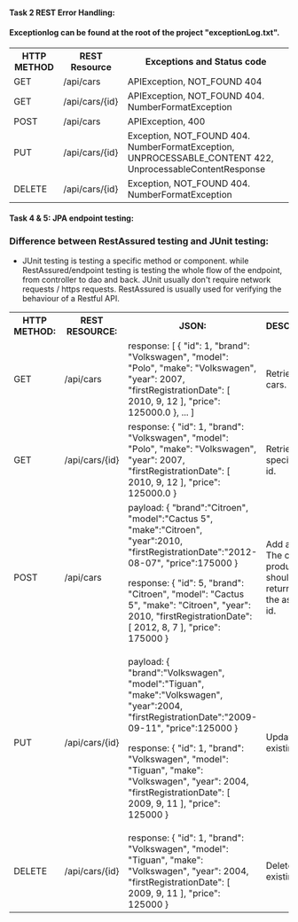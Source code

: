 #### Task 2 REST Error Handling:

#### Exceptionlog can be found at the root of the project "exceptionLog.txt".


<table>
<tr>
<th>HTTP METHOD</th>
<th>REST Resource</th>
<th>Exceptions and Status code</th>
</tr>
<tr>
<td>GET</td>
<td>/api/cars</td>
<td>APIException, NOT_FOUND 404</td>
</tr>
<tr>
<td>GET</td>
<td>/api/cars/{id}</td>
<td>APIException, NOT_FOUND 404. NumberFormatException</td>
</tr>
<tr>
<td>POST</td>
<td>/api/cars</td>
<td>APIException, 400</td>
</tr>
<tr>
<td>PUT</td>
<td>/api/cars/{id}</td>
<td>Exception, NOT_FOUND 404. NumberFormatException, UNPROCESSABLE_CONTENT 422, UnprocessableContentResponse</td>
</tr>
<tr>
<td>DELETE</td>
<td>/api/cars/{id}</td>
<td>Exception, NOT_FOUND 404. NumberFormatException</td>
</tr>
</table>

#### Task 4 & 5: JPA endpoint testing:

### Difference between RestAssured testing and JUnit testing:
- JUnit testing is testing a specific method or component. while RestAssured/endpoint testing is testing the whole flow of the endpoint, from controller to dao and back. JUnit usually don't require network requests / https requests. RestAssured is usually used for verifying the behaviour of a Restful API.

<table>
<tr>
<th>HTTP METHOD:</th>
<th>REST RESOURCE:</th>
<th>JSON:</th>
<th>DESCRIPTION:</th>
</tr>
<td>
GET
</td>
<td>
/api/cars
</td>
<td>
response: [
  {
    "id": 1,
    "brand": "Volkswagen",
    "model": "Polo",
    "make": "Volkswagen",
    "year": 2007,
    "firstRegistrationDate": [
      2010,
      9,
      12
    ],
    "price": 125000.0
  },
...
]
</td>
<td>
Retrieve all cars.
</td>


<tr>
<td>
GET
</td>
<td>
/api/cars/{id}
</td>
<td>
response: {
    "id": 1,
    "brand": "Volkswagen",
    "model": "Polo",
    "make": "Volkswagen",
    "year": 2007,
    "firstRegistrationDate": [
      2010,
      9,
      12
    ],
    "price": 125000.0
  }
</td>
<td>
Retrieve specific car by id.
</td>
<tr>


<tr>
<td>
POST
</td>
<td>
/api/cars
</td>
<td>
payload: {
  "brand":"Citroen",
  "model":"Cactus 5",
  "make":"Citroen",
  "year":2010,
  "firstRegistrationDate":"2012-08-07",
  "price":175000
}

response: {
"id": 5,
"brand": "Citroen",
"model": "Cactus 5",
"make": "Citroen",
"year": 2010,
"firstRegistrationDate": [
2012,
8,
7
],
"price": 175000
}
</td>
<td>
Add a new car. The created product object should be returned with the assigned id.
</td>
</tr>

<tr>
<td>
PUT
</td>
<td>
/api/cars/{id}
</td>
<td>
payload: {
    "brand":"Volkswagen",
    "model":"Tiguan",
    "make":"Volkswagen",
    "year":2004,
    "firstRegistrationDate":"2009-09-11",
    "price":125000
}

response: {
"id": 1,
"brand": "Volkswagen",
"model": "Tiguan",
"make": "Volkswagen",
"year": 2004,
"firstRegistrationDate": [
2009,
9,
11
],
"price": 125000
}
</td>
<td>
Updates an existing car.
</td>
</tr>

<tr>
<td>
DELETE
</td>
<td>
/api/cars/{id}
</td>
<td>
response: {
"id": 1,
"brand": "Volkswagen",
"model": "Tiguan",
"make": "Volkswagen",
"year": 2004,
"firstRegistrationDate": [
2009,
9,
11
],
"price": 125000
}
</td>
<td>
Deletes an existing car.
</td>
</tr>





</table>
